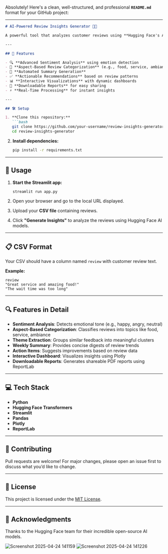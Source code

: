 Absolutely! Here's a clean, well-structured, and professional **`README.md`** format for your GitHub project:

---

```markdown
# AI-Powered Review Insights Generator 🤖✨

A powerful tool that analyzes customer reviews using **Hugging Face's AI models** to deliver comprehensive insights, emotional sentiment analysis, and detailed summaries for smarter decision-making.

---

## 🚀 Features

- 🔍 **Advanced Sentiment Analysis** using emotion detection
- 🧠 **Aspect-Based Review Categorization** (e.g., food, service, ambiance, value)
- 📝 **Automated Summary Generation**
- ✅ **Actionable Recommendations** based on review patterns
- 📊 **Interactive Visualizations** with dynamic dashboards
- 📄 **Downloadable Reports** for easy sharing
- ⚡ **Real-Time Processing** for instant insights

---

## 🛠️ Setup

1. **Clone this repository:**
   ```bash
   git clone https://github.com/your-username/review-insights-generator.git
   cd review-insights-generator
   ```

2. **Install dependencies:**
   ```bash
   pip install -r requirements.txt
   ```

---

## 📝 Usage

1. **Start the Streamlit app:**
   ```bash
   streamlit run app.py
   ```

2. Open your browser and go to the local URL displayed.

3. Upload your **CSV file** containing reviews.

4. Click **"Generate Insights"** to analyze the reviews using Hugging Face AI models.

---

## 📋 CSV Format

Your CSV should have a column named `review` with customer review text.

**Example:**

```csv
review
"Great service and amazing food!"
"The wait time was too long"
```

---

## 🔍 Features in Detail

- **Sentiment Analysis**: Detects emotional tone (e.g., happy, angry, neutral)
- **Aspect-Based Categorization**: Classifies reviews into topics like food, service, ambiance
- **Theme Extraction**: Groups similar feedback into meaningful clusters
- **Weekly Summary**: Provides concise digests of review trends
- **Action Items**: Suggests improvements based on review data
- **Interactive Dashboard**: Visualizes insights using Plotly
- **Downloadable Reports**: Generates shareable PDF reports using ReportLab

---

## 💻 Tech Stack

- **Python**
- **Hugging Face Transformers**
- **Streamlit**
- **Pandas**
- **Plotly**
- **ReportLab**

---

## 📌 Contributing

Pull requests are welcome! For major changes, please open an issue first to discuss what you’d like to change.

---

## 📜 License

This project is licensed under the [MIT License](LICENSE).

---

## 🙌 Acknowledgments

Thanks to the Hugging Face team for their incredible open-source AI models.


![Screenshot 2025-04-24 141159](https://github.com/user-attachments/assets/621d21ba-744e-4b48-8dfb-903593cd529f)
![Screenshot 2025-04-24 141226](https://github.com/user-attachments/assets/9e1e448b-505b-4622-a110-568e617cf4ee)



